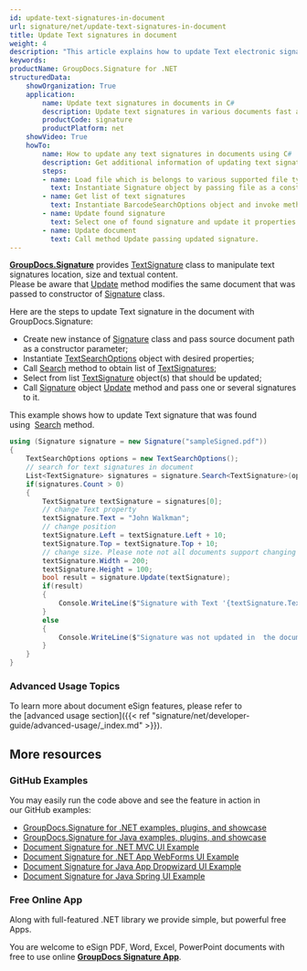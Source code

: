 ```yaml
---
id: update-text-signatures-in-document
url: signature/net/update-text-signatures-in-document
title: Update Text signatures in document
weight: 4
description: "This article explains how to update Text electronic signatures with GroupDocs.Signature API."
keywords: 
productName: GroupDocs.Signature for .NET
structuredData:
    showOrganization: True
    application:    
        name: Update text signatures in documents in C#    
        description: Update text signatures in various documents fast and easily with C# language and GroupDocs.Signature for .NET APIs
        productCode: signature
        productPlatform: net 
    showVideo: True
    howTo:
        name: How to update any text signatures in documents using C# 
        description: Get additional information of updating text signatures in documents with C#
        steps:
        - name: Load file which is belongs to various supported file types.
          text: Instantiate Signature object by passing file as a constructor parameter. You may provide either file path or file stream. 
        - name: Get list of text signatures
          text: Instantiate BarcodeSearchOptions object and invoke method Search with it.
        - name: Update found signature
          text: Select one of found signature and update it properties in desirable way.
        - name: Update document
          text: Call method Update passing updated signature.
---
```

[**GroupDocs.Signature**](https://products.groupdocs.com/signature/net) provides [TextSignature](https://reference.groupdocs.com/signature/net/groupdocs.signature.domain/textsignature) class to manipulate text signatures location, size and textual content.  
Please be aware that [Update](https://apireference.groupdocs.com/net/signature/groupdocs.signature/signature/methods/update/) method modifies the same document that was passed to constructor of [Signature](https://reference.groupdocs.com/signature/net/groupdocs.signature/signature) class.

Here are the steps to update Text signature in the document with GroupDocs.Signature:

* Create new instance of [Signature](https://reference.groupdocs.com/signature/net/groupdocs.signature/signature) class and pass source document path as a constructor parameter;
* Instantiate [TextSearchOptions](https://reference.groupdocs.com/signature/net/groupdocs.signature.options/textsearchoptions) object with desired properties;
* Call [Search](https://reference.groupdocs.com/signature/net/groupdocs.signature/signature/search) method to obtain list of [TextSignatures](https://reference.groupdocs.com/signature/net/groupdocs.signature.domain/textsignature);
* Select from list [TextSignature](https://reference.groupdocs.com/signature/net/groupdocs.signature.domain/textsignature) object(s) that should be updated;
* Call [Signature](https://reference.groupdocs.com/signature/net/groupdocs.signature/signature) object [Update](https://apireference.groupdocs.com/net/signature/groupdocs.signature/signature/methods/update/) method and pass one or several signatures to it.

This example shows how to update Text signature that was found using  [Search](https://reference.groupdocs.com/signature/net/groupdocs.signature/signature/search) method.

```csharp
using (Signature signature = new Signature("sampleSigned.pdf"))
{
    TextSearchOptions options = new TextSearchOptions();
    // search for text signatures in document
    List<TextSignature> signatures = signature.Search<TextSignature>(options);
    if(signatures.Count > 0)
    {
        TextSignature textSignature = signatures[0];
        // change Text property
        textSignature.Text = "John Walkman";
        // change position
        textSignature.Left = textSignature.Left + 10;
        textSignature.Top = textSignature.Top + 10;
        // change size. Please note not all documents support changing signature size
        textSignature.Width = 200;
        textSignature.Height = 100;
        bool result = signature.Update(textSignature);
        if(result)
        {
            Console.WriteLine($"Signature with Text '{textSignature.Text}' was updated in the document ['{fileName}'].");
        }
        else
        {
            Console.WriteLine($"Signature was not updated in  the document! Signature with Text '{textSignature.Text}' was not found!");
        }
    }
}
```

### Advanced Usage Topics

To learn more about document eSign features, please refer to the [advanced usage section]({{< ref "signature/net/developer-guide/advanced-usage/_index.md" >}}).

## More resources

### GitHub Examples

You may easily run the code above and see the feature in action in our GitHub examples:

* [GroupDocs.Signature for .NET examples, plugins, and showcase](https://github.com/groupdocs-signature/GroupDocs.Signature-for-.NET)
* [GroupDocs.Signature for Java examples, plugins, and showcase](https://github.com/groupdocs-signature/GroupDocs.Signature-for-Java)
* [Document Signature for .NET MVC UI Example](https://github.com/groupdocs-signature/GroupDocs.Signature-for-.NET-MVC)
* [Document Signature for .NET App WebForms UI Example](https://github.com/groupdocs-signature/GroupDocs.Signature-for-.NET-WebForms)
* [Document Signature for Java App Dropwizard UI Example](https://github.com/groupdocs-signature/GroupDocs.Signature-for-Java-Dropwizard)
* [Document Signature for Java Spring UI Example](https://github.com/groupdocs-signature/GroupDocs.Signature-for-Java-Spring)

### Free Online App

Along with full-featured .NET library we provide simple, but powerful free Apps.

You are welcome to eSign PDF, Word, Excel, PowerPoint documents with free to use online **[GroupDocs Signature App](https://products.groupdocs.app/signature)**.
